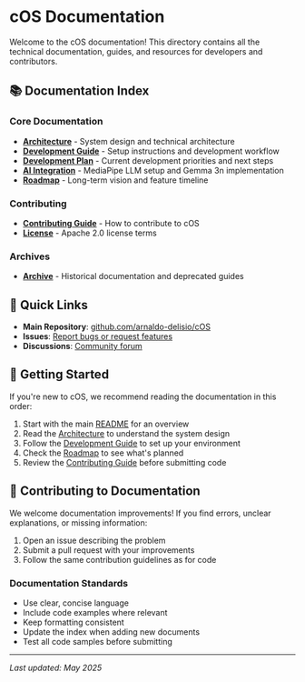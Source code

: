 # cOS Documentation

Welcome to the cOS documentation! This directory contains all the technical documentation, guides, and resources for developers and contributors.

## 📚 Documentation Index

### Core Documentation
- **[Architecture](ARCHITECTURE.md)** - System design and technical architecture
- **[Development Guide](DEVELOPMENT_GUIDE.md)** - Setup instructions and development workflow
- **[Development Plan](DEVELOPMENT_PLAN.md)** - Current development priorities and next steps
- **[AI Integration](AI_INTEGRATION.md)** - MediaPipe LLM setup and Gemma 3n implementation
- **[Roadmap](ROADMAP.md)** - Long-term vision and feature timeline


### Contributing
- **[Contributing Guide](CONTRIBUTING.md)** - How to contribute to cOS
- **[License](LICENSE)** - Apache 2.0 license terms

### Archives
- **[Archive](archive/)** - Historical documentation and deprecated guides

## 🚀 Quick Links

- **Main Repository**: [github.com/arnaldo-delisio/cOS](https://github.com/arnaldo-delisio/cOS)
- **Issues**: [Report bugs or request features](https://github.com/arnaldo-delisio/cOS/issues)
- **Discussions**: [Community forum](https://github.com/arnaldo-delisio/cOS/discussions)

## 📖 Getting Started

If you're new to cOS, we recommend reading the documentation in this order:

1. Start with the main [README](../README.md) for an overview
2. Read the [Architecture](ARCHITECTURE.md) to understand the system design
3. Follow the [Development Guide](DEVELOPMENT_GUIDE.md) to set up your environment
4. Check the [Roadmap](ROADMAP.md) to see what's planned
5. Review the [Contributing Guide](CONTRIBUTING.md) before submitting code

## 🤝 Contributing to Documentation

We welcome documentation improvements! If you find errors, unclear explanations, or missing information:

1. Open an issue describing the problem
2. Submit a pull request with your improvements
3. Follow the same contribution guidelines as for code

### Documentation Standards

- Use clear, concise language
- Include code examples where relevant
- Keep formatting consistent
- Update the index when adding new documents
- Test all code samples before submitting

---

*Last updated: May 2025*